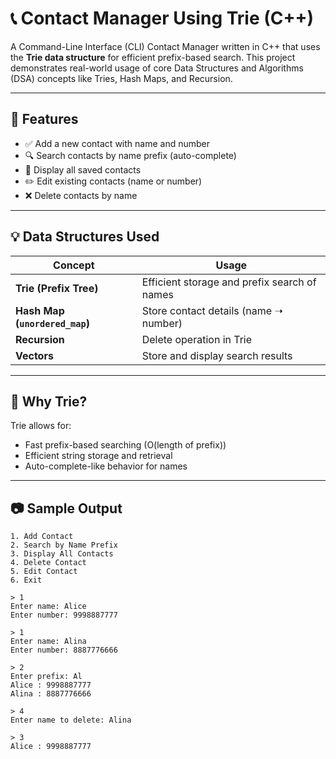 # 📞 Contact Manager Using Trie (C++)

A Command-Line Interface (CLI) Contact Manager written in C++ that uses the **Trie data structure** for efficient prefix-based search. This project demonstrates real-world usage of core Data Structures and Algorithms (DSA) concepts like Tries, Hash Maps, and Recursion.

---

## 🚀 Features

- ✅ Add a new contact with name and number
- 🔍 Search contacts by name prefix (auto-complete)
- 🧾 Display all saved contacts
- ✏️ Edit existing contacts (name or number)
- ❌ Delete contacts by name

---

## 💡 Data Structures Used

| Concept          | Usage                                           |
|------------------|--------------------------------------------------|
| **Trie (Prefix Tree)** | Efficient storage and prefix search of names |
| **Hash Map (`unordered_map`)** | Store contact details (name ➝ number)     |
| **Recursion**     | Delete operation in Trie                       |
| **Vectors**       | Store and display search results               |

---

## 🧠 Why Trie?

Trie allows for:
- Fast prefix-based searching (O(length of prefix))
- Efficient string storage and retrieval
- Auto-complete-like behavior for names

---

## 📷 Sample Output

```text
1. Add Contact
2. Search by Name Prefix
3. Display All Contacts
4. Delete Contact
5. Edit Contact
6. Exit

> 1
Enter name: Alice
Enter number: 9998887777

> 1
Enter name: Alina
Enter number: 8887776666

> 2
Enter prefix: Al
Alice : 9998887777
Alina : 8887776666

> 4
Enter name to delete: Alina

> 3
Alice : 9998887777
